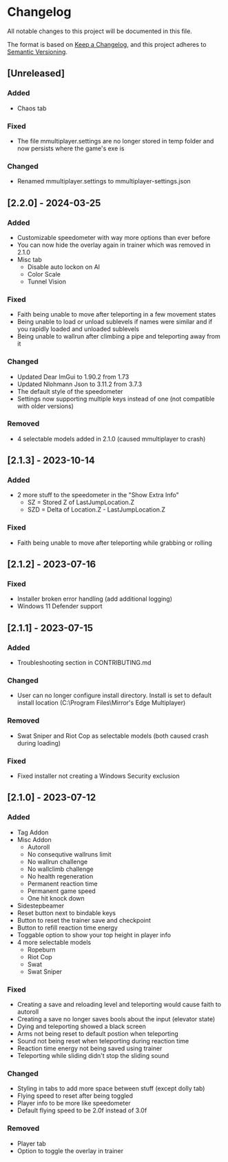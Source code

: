 # Changelog

All notable changes to this project will be documented in this file.

The format is based on [Keep a Changelog](https://keepachangelog.com/en/1.0.0/),
and this project adheres to [Semantic Versioning](https://semver.org/spec/v2.0.0.html).


## [Unreleased]

### Added
- Chaos tab

### Fixed
- The file mmultiplayer.settings are no longer stored in temp folder and now persists where the game's exe is

### Changed
- Renamed mmultiplayer.settings to mmultiplayer-settings.json

## [2.2.0] - 2024-03-25

### Added
- Customizable speedometer with way more options than ever before
- You can now hide the overlay again in trainer which was removed in 2.1.0
- Misc tab
  - Disable auto lockon on AI
  - Color Scale
  - Tunnel Vision

### Fixed
- Faith being unable to move after teleporting in a few movement states
- Being unable to load or unload sublevels if names were similar and if you rapidly loaded and unloaded sublevels
- Being unable to wallrun after climbing a pipe and teleporting away from it

### Changed
- Updated Dear ImGui to 1.90.2 from 1.73
- Updated Nlohmann Json to 3.11.2 from 3.7.3
- The default style of the speedometer
- Settings now supporting multiple keys instead of one (not compatible with older versions)

### Removed 
- 4 selectable models added in 2.1.0 (caused mmultiplayer to crash)

## [2.1.3] - 2023-10-14

### Added
- 2 more stuff to the speedometer in the "Show Extra Info"
  - SZ = Stored Z of LastJumpLocation.Z
  - SZD = Delta of Location.Z - LastJumpLocation.Z

### Fixed
- Faith being unable to move after teleporting while grabbing or rolling 

## [2.1.2] - 2023-07-16

### Fixed
- Installer broken error handling (add additional logging)
- Windows 11 Defender support

## [2.1.1] - 2023-07-15

### Added
- Troubleshooting section in CONTRIBUTING.md

### Changed
- User can no longer configure install directory. Install is set to default install location (C:\Program Files\Mirror's Edge Multiplayer)

### Removed
- Swat Sniper and Riot Cop as selectable models (both caused crash during loading)

### Fixed
- Fixed installer not creating a Windows Security exclusion

## [2.1.0] - 2023-07-12

### Added
- Tag Addon
- Misc Addon
  - Autoroll
  - No consequtive wallruns limit 
  - No wallrun challenge
  - No wallclimb challenge
  - No health regeneration
  - Permanent reaction time
  - Permanent game speed
  - One hit knock down
- Sidestepbeamer
- Reset button next to bindable keys
- Button to reset the trainer save and checkpoint
- Button to refill reaction time energy
- Toggable option to show your top height in player info
- 4 more selectable models
  - Ropeburn
  - Riot Cop
  - Swat
  - Swat Sniper

### Fixed
- Creating a save and reloading level and teleporting would cause faith to autoroll
- Creating a save no longer saves bools about the input (elevator state)
- Dying and teleporting showed a black screen
- Arms not being reset to default postion when teleporting
- Sound not being reset when teleporting during reaction time
- Reaction time energy not being saved using trainer
- Teleporting while sliding didn't stop the sliding sound
  
### Changed
- Styling in tabs to add more space between stuff (except dolly tab)  
- Flying speed to reset after being toggled
- Player info to be more like speedometer
- Default flying speed to be 2.0f instead of 3.0f

### Removed
- Player tab
- Option to toggle the overlay in trainer
